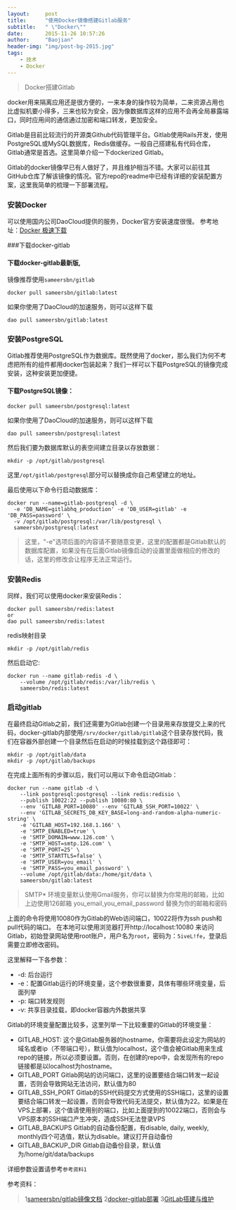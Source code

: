 ```yaml
---
layout:     post
title:      "使用Docker镜像搭建Gitlab服务"
subtitle:   " \"Docker\""
date:       2015-11-26 10:57:26
author:     "Baojian"
header-img: "img/post-bg-2015.jpg"
tags:
    - 技术
    - Docker
---
```


> Docker搭建Gitlab

docker用来隔离应用还是很方便的，一来本身的操作较为简单，二来资源占用也比虚拟机要小得多，三来也较为安全，因为像数据库这样的应用不会再全局暴露端口，同时应用间的通信通过加密和端口转发，更加安全。

Gitlab是目前比较流行的开源类Github代码管理平台。Gitlab使用Rails开发，使用PostgreSQL或MySQL数据库，Redis做缓存。一般自己搭建私有代码仓库，Gitlab通常是首选。这里简单介绍一下dockerized Gitlab。

Gitlab的docker镜像早已有人做好了，并且维护相当不错。大家可以前往其GitHub仓库了解该镜像的情况。官方repo的readme中已经有详细的安装配置方案，这里我简单的梳理一下部署流程。

<!--more-->

### 安装Docker

可以使用国内公司DaoCloud提供的服务，Docker官方安装速度很慢。
参考地址：[Docker 极速下载](http://get.daocloud.io/)

###下载docker-gitlab

#### 下载docker-gitlab最新版,
镜像推荐使用`sameersbn/gitlab`

```
docker pull sameersbn/gitlab:latest
```
如果你使用了DaoCloud的加速服务，则可以这样下载
```
dao pull sameersbn/gitlab:latest
```

### 安装PostgreSQL

Gitlab推荐使用PostgreSQL作为数据库。既然使用了docker，那么我们为何不考虑把所有的组件都用docker包装起来？我们一样可以下载PostgreSQL的镜像完成安装，这种安装更加便捷。

#### 下载PostgreSQL镜像：

```
docker pull sameersbn/postgresql:latest
```

如果你使用了DaoCloud的加速服务，则可以这样下载

```
dao pull sameersbn/postgresql:latest
```

然后我们要为数据库默认的表空间建立目录以存放数据：

```
mkdir -p /opt/gitlab/postgresql
```

这里`/opt/gitlab/postgresql`部分可以替换成你自己希望建立的地址。

最后使用以下命令行启动数据库：
```
docker run --name=gitlab-postgresql -d \
  -e 'DB_NAME=gitlabhq_production' -e 'DB_USER=gitlab' -e 'DB_PASS=password' \
  -v /opt/gitlab/postgresql:/var/lib/postgresql \
  sameersbn/postgresql:latest
```
> 这里，"-e"选项后面的内容请不要随意变更，这里的配置都是Gitlab默认的数据库配置，如果没有在后面Gitlab镜像启动的设置里面做相应的修改的话，这里的修改会让程序无法正常运行。

### 安装Redis

同样，我们可以使用docker来安装Redis：

```
docker pull sameersbn/redis:latest
or
dao pull sameersbn/redis:latest
```
redis映射目录
```
mkdir -p /opt/gitlab/redis
```

然后启动它:

```
docker run --name gitlab-redis -d \
    --volume /opt/gitlab/redis:/var/lib/redis \
    sameersbn/redis:latest
```

### 启动gitlab

在最终启动Gitlab之前，我们还需要为Gitlab创建一个目录用来存放提交上来的代码，docker-gitlab内部使用`/srv/docker/gitlab/gitlab`这个目录存放代码，我们在容器外部创建一个目录然后在启动的时候挂载到这个路径即可：

```
mkdir -p /opt/gitlab/data
mkdir -p /opt/gitlab/backups
```
在完成上面所有的步骤以后，我们可以用以下命令启动Gitlab：

```
docker run --name gitlab -d \
    --link postgresql:postgresql --link redis:redisio \
    --publish 10022:22 --publish 10080:80 \
    --env 'GITLAB_PORT=10080' --env 'GITLAB_SSH_PORT=10022' \
    --env 'GITLAB_SECRETS_DB_KEY_BASE=long-and-random-alpha-numeric-string' \
	-e 'GITLAB_HOST=192.168.1.166' \
	-e 'SMTP_ENABLED=true' \
	-e 'SMTP_DOMAIN=www.126.com' \
	-e 'SMTP_HOST=smtp.126.com' \
	-e 'SMTP_PORT=25' \
	-e 'SMTP_STARTTLS=false' \
	-e 'SMTP_USER=you_email' \
	-e 'SMTP_PASS=you_email_password' \
    --volume /opt/gitlab/data:/home/git/data \
    sameersbn/gitlab:latest
```
> SMTP* 环境变量默认使用Gmail服务，你可以替换为你常用的邮箱，比如上边使用126邮箱
> you_email,you_email_password 替换为你的邮箱和密码

上面的命令将使用10080作为Gitlab的Web访问端口，10022将作为ssh push和pull代码的端口。
在本地可以使用浏览器打开http://localhost:10080 
来访问Gitlab，初始登录网站使用root账户，用户名为`root`，密码为：`5iveL!fe`，登录后需要立即修改密码。

这里解释一下各参数：

* -d: 后台运行
* -e：配置Gitlab运行的环境变量，这个参数很重要，具体有哪些环境变量，后面列举
* -p: 端口转发规则
* -v: 共享目录挂载，即docker容器内外数据共享

Gitlab的环境变量配置比较多，这里列举一下比较重要的Gitlab的环境变量：

* GITLAB_HOST: 这个是Gitlab服务器的hostname，你需要将此设定为网站的域名或者ip（不带端口号），默认值为localhost，这个值会被Gitlab用来生成repo的链接，所以必须要设置。否则，在创建的repo中，会发现所有的repo链接都是以localhost为hostname。
* GITLAB_PORT Gitlab网站的访问端口，这里的设置要结合端口转发一起设置，否则会导致网站无法访问，默认值为80
* GITLAB_SSH_PORT Gitlab的SSH代码提交方式使用的SSH端口，这里的设置要结合端口转发一起设置，否则会导致代码无法提交，默认值为22。如果是在VPS上部署，这个值请使用别的端口，比如上面提到的10022端口，否则会与VPS原本的SSH端口产生冲突，造成SSH无法登录VPS
* GITLAB_BACKUPS Gitlab的自动备份配置，有disable, daily, weekly, monthly四个可选值，默认为disable。建议打开自动备份
* GITLAB_BACKUP_DIR Gitlab自动备份目录，默认值为/home/git/data/backups

详细参数设置请参考`参考资料1`






参考资料：
> 1[sameersbn/gitlab镜像文档](https://hub.docker.com/r/sameersbn/gitlab/#available-configuration-parameters)
> 2[docker-gitlab部署](http://segmentfault.com/a/1190000002421271) 
> 3[GitLab搭建与维护](http://www.tuicool.com/articles/bYbi2mJ)